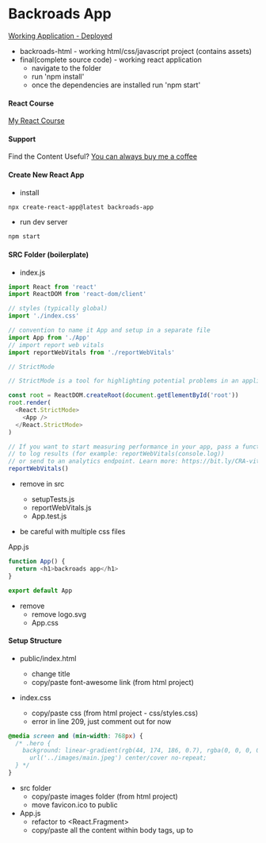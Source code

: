 # Backroads App

[Working Application - Deployed](https://backroads-app.netlify.app/)

- backroads-html - working html/css/javascript project (contains assets)
- final(complete source code) - working react application
  - navigate to the folder
  - run 'npm install'
  - once the dependencies are installed run 'npm start'

#### React Course

[My React Course](https://www.udemy.com/course/react-tutorial-and-projects-course/?referralCode=FEE6A921AF07E2563CEF)

#### Support

Find the Content Useful? [You can always buy me a coffee](https://www.buymeacoffee.com/johnsmilga)

#### Create New React App

- install

```sh
npx create-react-app@latest backroads-app
```

- run dev server

```sh
npm start
```

#### SRC Folder (boilerplate)

- index.js

```js
import React from 'react'
import ReactDOM from 'react-dom/client'

// styles (typically global)
import './index.css'

// convention to name it App and setup in a separate file
import App from './App'
// import report web vitals
import reportWebVitals from './reportWebVitals'

// StrictMode

// StrictMode is a tool for highlighting potential problems in an application.Activates additional checks and warnings for its descendants.Runs only in Development, does not impact the production build. RENDERS TWICE !!! Possible to remove.

const root = ReactDOM.createRoot(document.getElementById('root'))
root.render(
  <React.StrictMode>
    <App />
  </React.StrictMode>
)

// If you want to start measuring performance in your app, pass a function
// to log results (for example: reportWebVitals(console.log))
// or send to an analytics endpoint. Learn more: https://bit.ly/CRA-vitals
reportWebVitals()
```

- remove in src

  - setupTests.js
  - reportWebVitals.js
  - App.test.js

- be careful with multiple css files

App.js

```js
function App() {
  return <h1>backroads app</h1>
}

export default App
```

- remove
  - remove logo.svg
  - App.css

#### Setup Structure

- public/index.html

  - change title
  - copy/paste font-awesome link (from html project)

- index.css

  - copy/paste css (from html project - css/styles.css)
  - error in line 209, just comment out for now

```css
@media screen and (min-width: 768px) {
  /* .hero {
    background: linear-gradient(rgb(44, 174, 186, 0.7), rgba(0, 0, 0, 0.7)),
      url('../images/main.jpeg') center/cover no-repeat;
  } */
}
```

- src folder
  - copy/paste images folder (from html project)
  - move favicon.ico to public
- App.js
  - refactor to <React.Fragment>
  - copy/paste all the content within body tags, up to <script> (index.html)
  - select all "class" instances and refactor to "className" (CMD + D)
  - fix the comment bug (remove or comment out)
  - don't worry about - Using target="\_blank" without rel="noreferrer" warning,
    will fix it later
  - move README.md from final to current project

#### Setup Components

- in src create components folder
- in the components create following files
  - Navbar.js
  - Hero.js
  - About.js
  - Services.js
  - Tours.j
  - Footer.js
- setup components with default export (snippet - rafce)
- carefully move the code from App.js into components (files)
  - hint - look for navbar, footer and section tags
- App.js should be empty
- import and render all components in App.js (try auto imports)
- result is going to be the same, it's just easier to manage the code
- again, it's just my preference to split up code in such way.
  You can split it up in any way that makes the most sense to you.

#### Navbar

- first let's fix the image (logo)
  - setup import from images and update source

```js
// import
import logo from '../images/logo.svg'

// JSX
;<img src={logo} className='nav-logo' alt='backroads' />
```

#### Smooth Scroll

- html/css feature

```html
<!-- link -->
<a href="#services"> services </a>
<!-- element -->
<section id="services"></section>
```

```css
html {
  scroll-behavior: smooth;
}
.section {
  /* navbar height */
  scroll-margin-top: 4rem;
}
```

#### Page Links
- the navbar tags are hardcoded. As we see below, this `a` tag for 'home' is baked into the html document. If you want to do anything with the links, then you will need to find each one and manually work with it. This causes problems if the link is in seperate files.
- We could create a data structure, import into the appropriate places and just interate over the list.
- this allows us to do work in one place.
```js
<li>
  <a href="#home" className="nav-link">
    {' '}
    home{' '}
  </a>
</li>
```
- refactor repeating code

```js
<li>
  <a href='#home' className='nav-link'>
    home
  </a>
</li>
```

- figure out which data is repeating hint (href, text )
- in src create data.js and setup a structure
  - (hint - [{property:value},{property:value}])
- export/import iterate over the list,return elements and inject data

```js
export const pageLinks = [
  { id: 1, href: '#home', text: 'home' },
  { id: 2, href: '#about', text: 'about' },
  { id: 3, href: '#services', text: 'services' },
  { id: 4, href: '#tours', text: 'tours' },
]
```

```js
import { pageLinks } from '../data'

{
  pageLinks.map((link) => {
    return (
      <li key={link.id}>
        <a href={link.href} className='nav-link'>
          {link.text}
        </a>
      </li>
    )
  })
}
```

#### Nav Icons (social-links)

- repeat the same steps (as with page links)
- add rel='noreferrer'

```js
{
  socialLinks.map((link) => {
    const { id, href, icon } = link
    return (
      <li key={id}>
        <a href={href} target='_blank' rel='noreferrer' className='nav-icon'>
          <i className={icon}></i>
        </a>
      </li>
    )
  })
}
```

#### Hero

- change title or text (optional)
- fix the image (path in css)

#### About

- fix the image (hint - just like with logo in the navbar)

#### Section Title

- in components create Title.js
- get the structure from one of the sections
- setup two props
- replace in About, Services, Tours

```js
const Title = ({ title, subTitle }) => {
  return (
    <div className='section-title'>
      <h2>
        {title} <span>{subTitle}</span>
      </h2>
    </div>
  )
}
export default Title
```

About.js

```js
// import
import Title from './Title'

// display
;<Title title='about' subTitle='us' />
```

#### Services

- refactor repeating code (hint - just like with page and social links)
  - setup data, export/import, iterate

data.js

```js
export const services = [
  {
    id: 1,
    icon: 'fas fa-wallet fa-fw',
    title: 'saving money',
    text: 'Lorem ipsum dolor sit amet consectetur adipisicing elit.Asperiores, officia',
  },
  // rest of the objects
]
```

Services.js

```js
import Title from './Title'
import { services } from '../data'
const Services = () => {
  return (
    <section className='section services' id='services'>
      <Title title='our' subTitle='services' />

      <div className='section-center services-center'>
        {services.map((service) => {
          const { id, icon, title, text } = service
          return (
            <article className='service' key={id}>
              <span className='service-icon'>
                <i className={icon}></i>
              </span>
              <div className='service-info'>
                <h4 className='service-title'>{title}</h4>
                <p className='service-text'>{text}</p>
              </div>
            </article>
          )
        })}
      </div>
    </section>
  )
}
export default Services
```

#### Tours

- refactor repeating code

#### Footer

- refactor repeating code
- re-use page and social links
- in the <span id="date">provide current year (hint - {})

#### Alternative Approach (optional)

- in components create PageLinks.js
- import pageLinks
- return the entire list and replace current setup in Navbar, Footer
- "gotcha"
  - the more "moving parts" you will have the harder it's going to be to manage
  - my personal preference, if possible just use data

#### Challenge (optional)

- create more components (essentially, split up the code more)
- find all map methods and move elements to separate components
- By the end of the video you should have four additional components
  - Tour.js
  - Service.js
  - SocialLink.js
  - PageLink.js

#### Continuous Deployment

- fix warnings (About Section)

- netlify account
- github account
- basic git commands :

  - remove existing git repo
    - Mac : rm -rf .git
    - Windows : rmdir -Force -Recurse .git
    - Windows : rd /s /q .git
      Windows commands were shared by students and I have not personally tested them.
  - setup new repo
    - git init
      create an empty git repository
    - git add
      adds new or changed files in your working directory
      to the Git staging area
    - git add .
      adds entire project
      apart from files/directories specified in .gitignore
    - git commit -m "first commit"
      A shortcut command that immediately creates a commit
      with a passed commit message.
    - push to github
      git remote add origin git@github.com:your-profile/repo-name.git
      git branch -M main
      git push -u origin main

#### Benefits

- don't need to keep project locally
- automatic builds

#### Warnings "Gotcha"

- Netlify treats warnings as errors

package.json

```json
"scripts": {
    "start": "react-scripts start",
    "build": "CI= react-scripts build",
    "local-build": "react-scripts build",
    "test": "react-scripts test",
    "eject": "react-scripts eject"
  },
```
